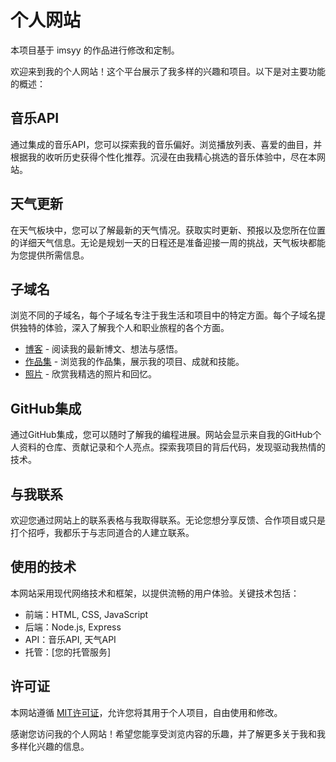 # 个人网站

本项目基于 imsyy 的作品进行修改和定制。

欢迎来到我的个人网站！这个平台展示了我多样的兴趣和项目。以下是对主要功能的概述：

## 音乐API

通过集成的音乐API，您可以探索我的音乐偏好。浏览播放列表、喜爱的曲目，并根据我的收听历史获得个性化推荐。沉浸在由我精心挑选的音乐体验中，尽在本网站。

## 天气更新

在天气板块中，您可以了解最新的天气情况。获取实时更新、预报以及您所在位置的详细天气信息。无论是规划一天的日程还是准备迎接一周的挑战，天气板块都能为您提供所需信息。

## 子域名

浏览不同的子域名，每个子域名专注于我生活和项目中的特定方面。每个子域名提供独特的体验，深入了解我个人和职业旅程的各个方面。

- [博客](#) - 阅读我的最新博文、想法与感悟。
- [作品集](#) - 浏览我的作品集，展示我的项目、成就和技能。
- [照片](#) - 欣赏我精选的照片和回忆。

## GitHub集成

通过GitHub集成，您可以随时了解我的编程进展。网站会显示来自我的GitHub个人资料的仓库、贡献记录和个人亮点。探索我项目的背后代码，发现驱动我热情的技术。

## 与我联系

欢迎您通过网站上的联系表格与我取得联系。无论您想分享反馈、合作项目或只是打个招呼，我都乐于与志同道合的人建立联系。

## 使用的技术

本网站采用现代网络技术和框架，以提供流畅的用户体验。关键技术包括：

- 前端：HTML, CSS, JavaScript
- 后端：Node.js, Express
- API：音乐API, 天气API
- 托管：[您的托管服务]

## 许可证

本网站遵循 [MIT许可证](LICENSE)，允许您将其用于个人项目，自由使用和修改。

感谢您访问我的个人网站！希望您能享受浏览内容的乐趣，并了解更多关于我和我多样化兴趣的信息。
